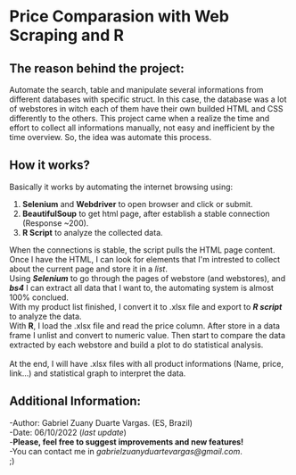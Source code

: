 # Price Comparasion with Web Scraping and R
## The reason behind the project:
 Automate the search, table and manipulate several informations from different databases with specific struct.
 In this case, the database was a lot of webstores in witch each of them have their own builded HTML and CSS differently to the others.
 This project came when a realize the time and effort to collect all informations manually, not easy and inefficient by the time overview. So, the idea was automate
 this process.
 
## How it works?
  Basically it works by automating the internet browsing using:
  1. **Selenium** and **Webdriver** to open browser and click or submit.
  2. **BeautifulSoup** to get html page, after establish a stable connection (Response ~200).
  3. **R Script** to analyze the collected data.
  
  When the connections is stable, the script pulls the HTML page content. Once I have the HTML, I can look for elements that I'm intrested to collect about the
  current page and store it in a _list_.<br>
  Using _**Selenium**_ to go through the pages of webstore (and webstores), and _**bs4**_ I can extract all data that I want to, the automating system is almost
  100% conclued.<br>
  With my product list finished, I convert it to .xlsx file and export to _**R script**_ to analyze the data.<br>
  With **R**, I load the .xlsx file and read the price column. After store in a data frame I unlist and convert to numeric value. Then start to compare the data extracted
  by each webstore and build a plot to do statistical analysis.<br><br>
  At the end, I will have .xlsx files with all product informations (Name, price, link...) and statistical graph to interpret the data.
  
## Additional Information:
  -Author: Gabriel Zuany Duarte Vargas. (ES, Brazil)<br>
  -Date: 06/10/2022 (_last update_)<br>
  -**Please, feel free to suggest improvements and new features!**<br>
  -You can contact me in _gabrielzuanyduartevargas@gmail.com_.<br>
  ;)
